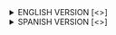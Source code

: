 <details>
<!-- English Version -->
<summary>ENGLISH VERSION [<>]</summary>

### Table of Contents
- Basic Information
    - [Origin and References](#origin-and-references-en)
    - [License](/LICENSE)

> [!IMPORTANT]
> The goal of this project is to promote and facilitate guides and documentation for anyone who requires it.

### Origin and References [EN]
This repository is based on the [Linux Guide](https://github.com/Theritex/LinuxGuide) repository, created and developed by [Nisamov](https://github.com/Nisamov).

<!-- End English version -->
</details>

<details>
<!-- Spanish Version -->
<summary>SPANISH VERSION [<>]</summary>

### Lista de Contenido
- Información base
    - [Origen y referencias](#origen-y-referencias-es)
    - [Licencia](/LICENSE)

> [!IMPORTANT]
> El objetivo de este proyecto es promover y facilitar las guías y documentación a todo aquel que la requiera.

### Origen y referencias [ES]
Este repositorio está basado en el repositorio [Linux Guide](https://github.com/Theritex/LinuxGuide), creado y desarrollado por [Nisamov](https://github.com/Nisamov).

<!-- End Spanish version -->
</details>

